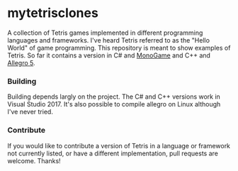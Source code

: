 # mytetrisclones
A collection of Tetris games implemented in different programming languages and frameworks. I've heard Tetris referred to as the "Hello World" of game programming. This repository is meant to show examples of Tetris. So far it contains a version in C# and [MonoGame](http://www.monogame.net) and C++ and [Allegro 5](https://liballeg.org/).

### Building
Building depends largly on the project. The C# and C++ versions work in Visual Studio 2017. It's also possible to compile allegro on Linux although I've never tried.

### Contribute
If you would like to contribute a version of Tetris in a language or framework not currently listed, or have a different implementation, pull requests are welcome. Thanks!
